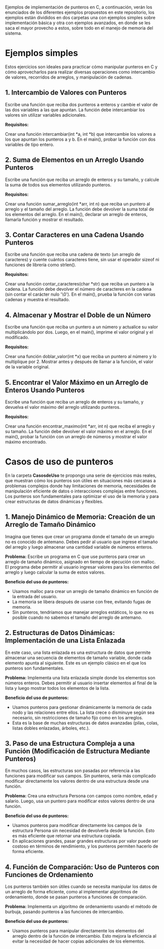 Ejemplos de implementación de punteros en C, a continuación, verán los enunciados de los diferentes ejemplos propuestos en este repositorio, los ejemplos están divididos en dos carpetas una con ejemplos simples sobre implementación básica y otra con ejemplos avanzados, en donde se les saca el mayor provecho a estos, sobre todo en el manejo de memoria del sistema. 

# Ejemplos simples 

Estos ejercicios son ideales para practicar cómo manipular punteros en C y cómo aprovecharlos para realizar diversas operaciones como intercambio de valores, recorridos de arreglos, y manipulación de cadenas.

## 1. Intercambio de Valores con Punteros

Escribe una función que reciba dos punteros a enteros y cambie el valor de las dos variables a las que apuntan. La función debe intercambiar los valores sin utilizar variables adicionales.

**Requisitos:**

Crear una función intercambiar(int *a, int *b) que intercambie los valores a los que apuntan los punteros a y b.
En el main(), probar la función con dos variables de tipo entero.

## 2. Suma de Elementos en un Arreglo Usando Punteros
Escribe una función que reciba un arreglo de enteros y su tamaño, y calcule la suma de todos sus elementos utilizando punteros.

**Requisitos:**

Crear una función sumar_arreglo(int *arr, int n) que reciba un puntero al arreglo y el tamaño del arreglo.
La función debe devolver la suma total de los elementos del arreglo.
En el main(), declarar un arreglo de enteros, llamarla función y mostrar el resultado.

## 3. Contar Caracteres en una Cadena Usando Punteros
Escribe una función que reciba una cadena de texto (un arreglo de caracteres) y cuente cuántos caracteres tiene, sin usar el operador sizeof ni funciones de librería como strlen().

**Requisitos:**

Crear una función contar_caracteres(char *str) que reciba un puntero a la cadena.
La función debe devolver el número de caracteres en la cadena (sin contar el carácter nulo '\0').
En el main(), prueba la función con varias cadenas y muestra el resultado.

## 4. Almacenar y Mostrar el Doble de un Número
Escribe una función que reciba un puntero a un número y actualice su valor multiplicándolo por dos. Luego, en el main(), imprime el valor original y el modificado.

**Requisitos:**

Crear una función doblar_valor(int *x) que reciba un puntero al número y lo multiplique por 2.
Mostrar antes y después de llamar a la función, el valor de la variable original.

## 5. Encontrar el Valor Máximo en un Arreglo de Enteros Usando Punteros
Escribe una función que reciba un arreglo de enteros y su tamaño, y devuelva el valor máximo del arreglo utilizando punteros.

**Requisitos:**

Crear una función encontrar_maximo(int *arr, int n) que reciba el arreglo y su tamaño.
La función debe devolver el valor máximo en el arreglo.
En el main(), probar la función con un arreglo de números y mostrar el valor máximo encontrado.

# Casos de uso de punteros  

En la carpeta **CasosdeUso** te propongo una serie de ejercicios más reales, que muestran cómo los punteros son útiles en situaciones más cercanas a problemas complejos donde hay limitaciones de memoria, necesidades de manipulación eficiente de datos o interacciones complejas entre funciones. Los punteros son fundamentales para optimizar el uso de la memoria y para crear estructuras de datos dinámicas y flexibles.

## 1. Manejo Dinámico de Memoria: Creación de un Arreglo de Tamaño Dinámico

Imagina que tienes que crear un programa donde el tamaño de un arreglo no es conocido de antemano. Debes pedir al usuario que ingrese el tamaño del arreglo y luego almacenar una cantidad variable de números enteros.

**Problema:** Escribe un programa en C que use punteros para crear un arreglo de tamaño dinámico, asignado en tiempo de ejecución con malloc. El programa debe permitir al usuario ingresar valores para los elementos del arreglo y luego calcular la suma de estos valores.

**Beneficio del uso de punteros:**

- Usamos malloc para crear un arreglo de tamaño dinámico en función de la entrada del usuario.
- La memoria se libera después de usarse con free, evitando fugas de memoria.
- Sin punteros, tendríamos que manejar arreglos estáticos, lo que no es posible cuando no sabemos el tamaño del arreglo de antemano.

## 2. Estructuras de Datos Dinámicas: Implementación de una Lista Enlazada

En este caso, una lista enlazada es una estructura de datos que permite almacenar una secuencia de elementos de tamaño variable, donde cada elemento apunta al siguiente. Este es un ejemplo clásico en el que los punteros son fundamentales.

**Problema:** Implementa una lista enlazada simple donde los elementos son números enteros. Debes permitir al usuario insertar elementos al final de la lista y luego mostrar todos los elementos de la lista.

**Beneficio del uso de punteros:**

- Usamos punteros para gestionar dinámicamente la memoria de cada nodo y las relaciones entre ellos. La lista crece o disminuye según sea necesario, sin restricciones de tamaño fijo como en los arreglos.
- Esta es la base de muchas estructuras de datos avanzadas (pilas, colas, listas dobles enlazadas, árboles, etc.).

## 3. Paso de una Estructura Compleja a una Función (Modificación de Estructura Mediante Punteros)

En muchos casos, las estructuras son pasadas por referencia a las funciones para modificar sus campos. Sin punteros, sería más complicado modificar directamente los valores dentro de una estructura desde una función.

**Problema:** Crea una estructura Persona con campos como nombre, edad y salario. Luego, usa un puntero para modificar estos valores dentro de una función.

**Beneficio del uso de punteros:**

- Usamos punteros para modificar directamente los campos de la estructura Persona sin necesidad de devolverla desde la función. Esto es más eficiente que retornar una estructura copiada.
- En aplicaciones grandes, pasar grandes estructuras por valor puede ser costoso en términos de rendimiento, y los punteros permiten hacerlo de forma eficiente.

## 4. Función de Comparación: Uso de Punteros con Funciones de Ordenamiento

Los punteros también son útiles cuando se necesita manipular los datos de un arreglo de forma eficiente, como al implementar algoritmos de ordenamiento, donde se pasan punteros a funciones de comparación.

**Problema:** Implementa un algoritmo de ordenamiento usando el método de burbuja, pasando punteros a las funciones de intercambio.

**Beneficio del uso de punteros:**

- Usamos punteros para manipular directamente los elementos del arreglo dentro de la función de intercambio. Esto mejora la eficiencia al evitar la necesidad de hacer copias adicionales de los elementos.